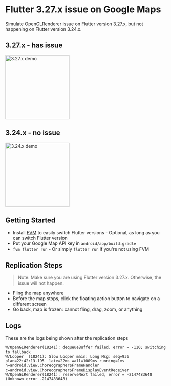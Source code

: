 # Flutter 3.27.x issue on Google Maps

Simulate OpenGLRenderer issue on Flutter version 3.27.x, but not happening on Flutter version 3.24.x.

## 3.27.x - has issue

<img src="demo/3.27.x.gif" width="200" alt="3.27.x demo">

## 3.24.x - no issue

<img src="demo/3.24.x.gif" width="200" alt="3.24.x demo">

## Getting Started

- Install [FVM](https://fvm.app/) to easily switch Flutter versions - Optional, as long as you can switch Flutter version
- Put your Google Map API key in `android/app/build.gradle`
- `fvm flutter run` - Or simply `flutter run` if you're not using FVM

## Replication Steps

> Note: Make sure you are using Flutter version 3.27.x. Otherwise, the issue will not happen.

- Fling the map anywhere
- Before the map stops, click the floating action button to navigate on a different screen
- Go back, map is frozen: cannot fling, drag, zoom, or anything

## Logs

These are the logs being shown after the replication steps

```plaintext
W/OpenGLRenderer(18241): dequeueBuffer failed, error = -110; switching to fallback
W/Looper  (18241): Slow Looper main: Long Msg: seq=936 plan=22:42:13.195  late=22ms wall=1009ms running=1ms h=android.view.Choreographer$FrameHandler c=android.view.Choreographer$FrameDisplayEventReceiver
W/OpenGLRenderer(18241): reserveNext failed, error = -2147483648 (Unknown error -2147483648)
```
